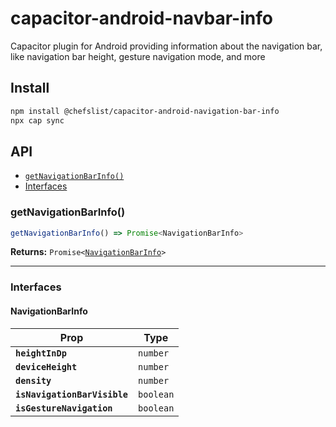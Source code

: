 # capacitor-android-navbar-info

Capacitor plugin for Android providing information about the navigation bar, like navigation bar height, gesture navigation mode, and more

## Install

```bash
npm install @chefslist/capacitor-android-navigation-bar-info
npx cap sync
```

## API

<docgen-index>

* [`getNavigationBarInfo()`](#getnavigationbarinfo)
* [Interfaces](#interfaces)

</docgen-index>

<docgen-api>
<!--Update the source file JSDoc comments and rerun docgen to update the docs below-->

### getNavigationBarInfo()

```typescript
getNavigationBarInfo() => Promise<NavigationBarInfo>
```

**Returns:** <code>Promise&lt;<a href="#navigationbarinfo">NavigationBarInfo</a>&gt;</code>

--------------------


### Interfaces


#### NavigationBarInfo

| Prop                         | Type                 |
| ---------------------------- | -------------------- |
| **`heightInDp`**             | <code>number</code>  |
| **`deviceHeight`**           | <code>number</code>  |
| **`density`**                | <code>number</code>  |
| **`isNavigationBarVisible`** | <code>boolean</code> |
| **`isGestureNavigation`**    | <code>boolean</code> |

</docgen-api>
